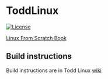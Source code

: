 # ToddLinux

[![License](https://img.shields.io/badge/license-MIT-yellow)](https://github.com/adamjedrzejewski/ToddLinux/blob/main/LICENSE)

[Linux From Scratch Book](https://www.linuxfromscratch.org/lfs/downloads/stable/LFS-BOOK-10.1.pdf)

## Build instructions
Build instructions are in Todd Linux [wiki](https://github.com/adamjedrzejewski/ToddLinux/wiki/Building)

